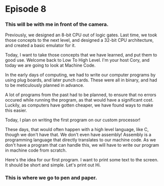 # Episode 8

### This will be with me in front of the camera.


Previously, we designed an 8-bit CPU out of logic gates. Last time, we took those concepts to the next level, and designed a 32-bit CPU architecture, and created a basic emulator for it.

Today, I want to take those concepts that we have learned, and put them to good use. Welcome back to Low To High Level. I'm your host Cory, and today we are going to look at Machine Code.

In the early days of computing, we had to write our computer programs by using plug boards, and later punch cards. These were all in binary, and had to be meticulously planned in advance.

A lot of programs from the past had to be planned, to ensure that no errors occured while running the program, as that would have a significant cost. Luckily, as computers have gotten cheaper, we have found ways to make this easier.

Today, I plan on writing the first program on our custom processor!

These days, that would often happen with a high level language, like C, though we don't have that. We don't even have assembly! Assembly is a programming language that directly translates to our machine code. As we don't have a program that can handle this, we will have to write our program in machine code from scratch.

Here's the idea for our first program. I want to print some text to the screen. It should be short and simple. Let's print out Hi.

### This is where we go to pen and paper.